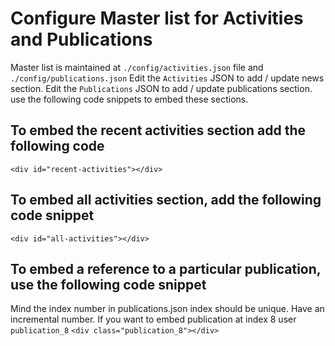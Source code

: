 # Configure Master list for Activities and Publications
Master list is maintained at `./config/activities.json` file and `./config/publications.json`
Edit the `Activities` JSON to add / update news section.
Edit the `Publications` JSON to add / update publications section.
use the following code snippets to embed these sections.

## To embed the recent activities section add the following code 
`<div id="recent-activities"></div>`

## To embed all activities section, add the following code snippet
`<div id="all-activities"></div>`

## To embed a reference to a particular publication, use the following code snippet
Mind the index number in publications.json
index should be unique. Have an incremental number.
If you want to embed publication at index 8 user `publication_8`
`<div class="publication_8"></div>`

